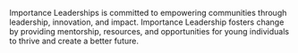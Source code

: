 Importance Leaderships is committed to empowering communities through leadership, innovation, and impact. Importance Leadership fosters change by providing mentorship, resources, and opportunities for young individuals to thrive and create a better future.
